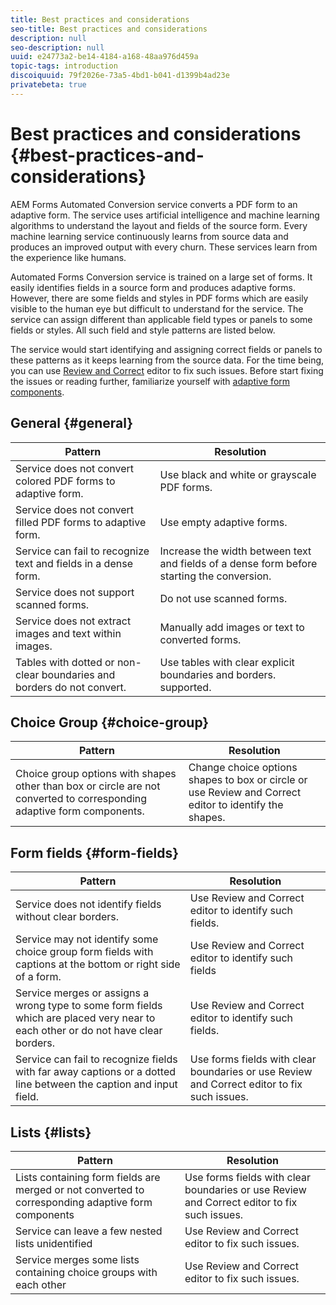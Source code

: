 ```yaml
---
title: Best practices and considerations 
seo-title: Best practices and considerations 
description: null
seo-description: null
uuid: e24773a2-be14-4184-a168-48aa976d459a
topic-tags: introduction
discoiquuid: 79f2026e-73a5-4bd1-b041-d1399b4ad23e
privatebeta: true
---
```


# Best practices and considerations {#best-practices-and-considerations}

AEM Forms Automated Conversion service converts a PDF form to an adaptive form. The service uses artificial intelligence and machine learning algorithms to understand the layout and fields of the source form. Every machine learning service continuously learns from source data and produces an improved output with every churn. These services learn from the experience like humans.

Automated Forms Conversion service is trained on a large set of forms. It easily identifies fields in a source form and produces adaptive forms. However, there are some fields and styles in PDF forms which are easily visible to the human eye but difficult to understand for the service. The service can assign different than applicable field types or panels to some fields or styles. All such field and style patterns are listed below.

The service would start identifying and assigning correct fields or panels to these patterns as it keeps learning from the source data. For the time being, you can use [Review and Correct](review-correct-ui-edited.md) editor to fix such issues. Before start fixing the issues or reading further, familiarize yourself with [adaptive form components](https://helpx.adobe.com/experience-manager/6-5/forms/using/introduction-forms-authoring.html).

## General {#general}

<!--
Comment Type: draft

<ul>
<li>Service does not convert filled PDF forms to adaptive form. Use empty adaptive forms.Service does not convert colored PDF forms to adaptive form. Use black and white or grayscale adaptive forms. <br /> </li>
<li>Service does not convert filled PDF forms to adaptive form. Use empty adaptive forms.</li>
<li>Service does not support scanned forms. Do not use scanned forms. </li>
<li>Service can fail to recognize text and fields in a dense form. Increase the width between text and fields of a dense form before starting the conversion.</li>
<li>Service does not extract images. Manually add images to converted forms.</li>
<li>Service does not extract text present within an image. Manually add text to the adaptive form.</li>
</ul>
-->

|Pattern|Resolution|
|--- |--- |
|Service does not convert colored PDF forms to adaptive form.|Use black and white or grayscale PDF forms.|
|Service does not convert filled PDF forms to adaptive form.|Use empty adaptive forms.|
|Service can fail to recognize text and fields in a dense form.|Increase the width between text and fields of a dense form before starting the conversion.|
|Service does not support scanned forms.|Do not use scanned forms.|
|Service does not extract images and text within images.|Manually add images or text to converted forms.|
|Tables with dotted or non-clear boundaries and borders do not convert.|Use tables with clear explicit boundaries and borders. supported.|


## Choice Group  {#choice-group}

|Pattern|Resolution|
|--- |--- |
|Choice group options with shapes other than box or circle are not converted to corresponding adaptive form components.|Change choice options shapes to box or circle or use Review and Correct editor to identify the shapes.|


## Form fields {#form-fields}

|Pattern|Resolution|
|--- |--- |
|Service does not identify fields without clear borders.|Use Review and Correct editor to identify such fields.|
|Service may not identify some choice group form fields with captions at the bottom or right side of a form.|Use Review and Correct editor to identify such fields|
|Service merges or assigns a wrong type to some form fields which are placed very near to each other or do not have clear borders.|Use Review and Correct editor to identify such fields.|
|Service can fail to recognize fields with far away captions or a dotted line between the caption and input field.|Use forms fields with clear boundaries or use Review and Correct editor to fix such issues.|


## Lists {#lists}
|Pattern|Resolution|
|--- |--- |
|Lists containing form fields are merged or not converted to corresponding adaptive form components|Use forms fields with clear boundaries or use Review and Correct editor to fix such issues.|
|Service can leave a few nested lists unidentified|Use Review and Correct editor to fix such issues.|
|Service merges some lists containing choice groups with each other|Use Review and Correct editor to fix such issues.|

<!--
Comment Type: draft

<h3>Choice groups</h3>
-->

<!--
Comment Type: draft

<ul>
<li>Lists with form fields, nested lists, and nested choice groups are not supported.</li>
<li>Form fields with captions at bottom or right are not supported.</li>
<li>Form fields without borders are not supported.</li>
<li>Hidden form fields are not supported.</li>
<li>Button in PDF forms are not converted to adaptive form buttons.<br /> </li>
<li>Tables with clear explicit boundaries and borders are supported.</li>
<li>Fields with far away captions are not supported.<br /> </li>
<li>Choice groups with only box or circle shaped selectors are supported. </li>
</ul>
-->

